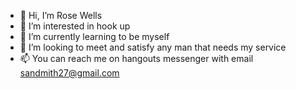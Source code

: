 - 👋 Hi, I’m Rose Wells
- 👀 I’m interested in hook up 
- 🌱 I’m currently learning to be myself 
- 💞️ I’m looking to meet and satisfy any man that needs my service 
- 📫 You can reach me on hangouts messenger with email sandmith27@gmail.com

<!---
Sandmith1/Sandmith1 is a ✨ special ✨ repository because its `README.md` (this file) appears on your GitHub profile.
You can click the Preview link to take a look at your changes.
--->
